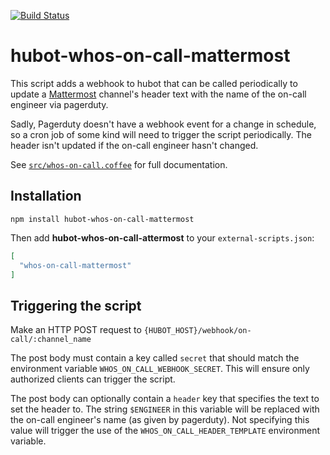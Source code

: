 [![Build Status](https://travis-ci.org/cadecairos/hubot-whos-on-call-mattermost.svg)](https://travis-ci.org/cadecairos/hubot-whos-on-call-mattermost)


# hubot-whos-on-call-mattermost

This script adds a webhook to hubot that can be called periodically to update a [Mattermost](https://mattermost.org) channel's header text with the name of the on-call engineer via pagerduty.

Sadly, Pagerduty doesn't have a webhook event for a change in schedule, so a cron job of some kind will need to trigger the script periodically. The header isn't updated if the on-call engineer hasn't changed.

See [`src/whos-on-call.coffee`](src/whos-on-call.coffee) for full documentation.

## Installation

`npm install hubot-whos-on-call-mattermost`

Then add **hubot-whos-on-call-attermost** to your `external-scripts.json`:

```json
[
  "whos-on-call-mattermost"
]
```

## Triggering the script

Make an HTTP POST request to `{HUBOT_HOST}/webhook/on-call/:channel_name`

The post body must contain a key called `secret` that should match the environment variable `WHOS_ON_CALL_WEBHOOK_SECRET`. This will ensure only authorized clients can trigger the script.

The post body can optionally contain a `header` key that specifies the text to set the header to. The string `$ENGINEER` in this variable will be replaced with the on-call engineer's name (as given by pagerduty). Not specifying this value will trigger the use of the `WHOS_ON_CALL_HEADER_TEMPLATE` environment variable.